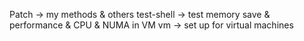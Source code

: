 Patch -> my methods & others
test-shell -> test memory save & performance & CPU & NUMA in VM
vm -> set up for virtual machines
